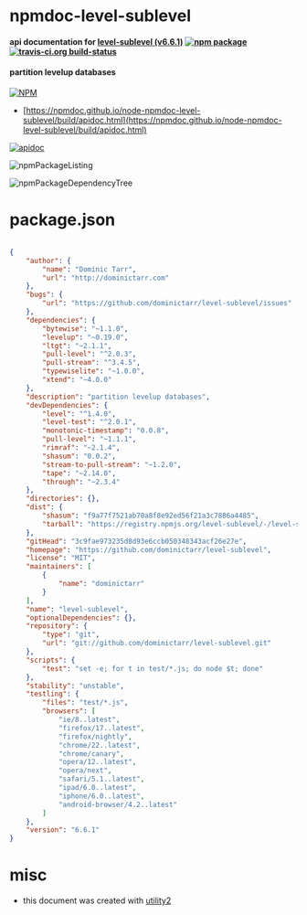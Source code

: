 # npmdoc-level-sublevel

#### api documentation for  [level-sublevel (v6.6.1)](https://github.com/dominictarr/level-sublevel)  [![npm package](https://img.shields.io/npm/v/npmdoc-level-sublevel.svg?style=flat-square)](https://www.npmjs.org/package/npmdoc-level-sublevel) [![travis-ci.org build-status](https://api.travis-ci.org/npmdoc/node-npmdoc-level-sublevel.svg)](https://travis-ci.org/npmdoc/node-npmdoc-level-sublevel)

#### partition levelup databases

[![NPM](https://nodei.co/npm/level-sublevel.png?downloads=true&downloadRank=true&stars=true)](https://www.npmjs.com/package/level-sublevel)

- [https://npmdoc.github.io/node-npmdoc-level-sublevel/build/apidoc.html](https://npmdoc.github.io/node-npmdoc-level-sublevel/build/apidoc.html)

[![apidoc](https://npmdoc.github.io/node-npmdoc-level-sublevel/build/screenCapture.buildCi.browser.%252Ftmp%252Fbuild%252Fapidoc.html.png)](https://npmdoc.github.io/node-npmdoc-level-sublevel/build/apidoc.html)

![npmPackageListing](https://npmdoc.github.io/node-npmdoc-level-sublevel/build/screenCapture.npmPackageListing.svg)

![npmPackageDependencyTree](https://npmdoc.github.io/node-npmdoc-level-sublevel/build/screenCapture.npmPackageDependencyTree.svg)



# package.json

```json

{
    "author": {
        "name": "Dominic Tarr",
        "url": "http://dominictarr.com"
    },
    "bugs": {
        "url": "https://github.com/dominictarr/level-sublevel/issues"
    },
    "dependencies": {
        "bytewise": "~1.1.0",
        "levelup": "~0.19.0",
        "ltgt": "~2.1.1",
        "pull-level": "^2.0.3",
        "pull-stream": "^3.4.5",
        "typewiselite": "~1.0.0",
        "xtend": "~4.0.0"
    },
    "description": "partition levelup databases",
    "devDependencies": {
        "level": "^1.4.0",
        "level-test": "^2.0.1",
        "monotonic-timestamp": "0.0.8",
        "pull-level": "~1.1.1",
        "rimraf": "~2.1.4",
        "shasum": "0.0.2",
        "stream-to-pull-stream": "~1.2.0",
        "tape": "~2.14.0",
        "through": "~2.3.4"
    },
    "directories": {},
    "dist": {
        "shasum": "f9a77f7521ab70a8f8e92ed56f21a3c7886a4485",
        "tarball": "https://registry.npmjs.org/level-sublevel/-/level-sublevel-6.6.1.tgz"
    },
    "gitHead": "3c9fae973235d8d93e6ccb050348343acf26e27e",
    "homepage": "https://github.com/dominictarr/level-sublevel",
    "license": "MIT",
    "maintainers": [
        {
            "name": "dominictarr"
        }
    ],
    "name": "level-sublevel",
    "optionalDependencies": {},
    "repository": {
        "type": "git",
        "url": "git://github.com/dominictarr/level-sublevel.git"
    },
    "scripts": {
        "test": "set -e; for t in test/*.js; do node $t; done"
    },
    "stability": "unstable",
    "testling": {
        "files": "test/*.js",
        "browsers": [
            "ie/8..latest",
            "firefox/17..latest",
            "firefox/nightly",
            "chrome/22..latest",
            "chrome/canary",
            "opera/12..latest",
            "opera/next",
            "safari/5.1..latest",
            "ipad/6.0..latest",
            "iphone/6.0..latest",
            "android-browser/4.2..latest"
        ]
    },
    "version": "6.6.1"
}
```



# misc
- this document was created with [utility2](https://github.com/kaizhu256/node-utility2)
